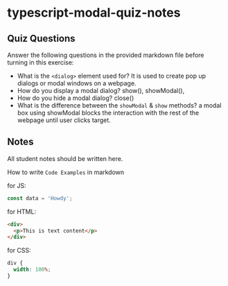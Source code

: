 # typescript-modal-quiz-notes

## Quiz Questions

Answer the following questions in the provided markdown file before turning in this exercise:

- What is the `<dialog>` element used for?
  It is used to create pop up dialogs or modal windows on a webpage.
- How do you display a modal dialog?
  show(), showModal(),
- How do you hide a modal dialog?
  close()
- What is the difference between the `showModal` & `show` methods?
  a modal box using showModal blocks the interaction with the rest of the webpage until user clicks target.

## Notes

All student notes should be written here.

How to write `Code Examples` in markdown

for JS:

```javascript
const data = 'Howdy';
```

for HTML:

```html
<div>
  <p>This is text content</p>
</div>
```

for CSS:

```css
div {
  width: 100%;
}
```
